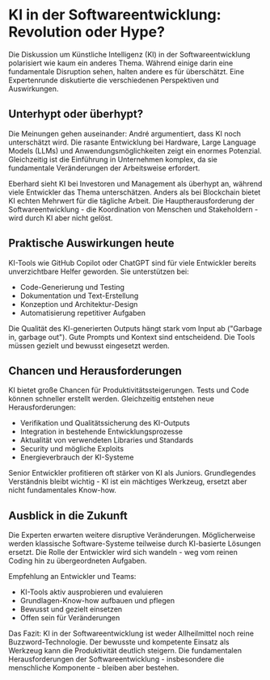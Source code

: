 # KI in der Softwareentwicklung: Revolution oder Hype?

Die Diskussion um Künstliche Intelligenz (KI) in der Softwareentwicklung polarisiert wie kaum ein anderes Thema. Während einige darin eine fundamentale Disruption sehen, halten andere es für überschätzt. Eine Expertenrunde diskutierte die verschiedenen Perspektiven und Auswirkungen.

## Unterhypt oder überhypt?

Die Meinungen gehen auseinander: André argumentiert, dass KI noch unterschätzt wird. Die rasante Entwicklung bei Hardware, Large Language Models (LLMs) und Anwendungsmöglichkeiten zeigt ein enormes Potenzial. Gleichzeitig ist die Einführung in Unternehmen komplex, da sie fundamentale Veränderungen der Arbeitsweise erfordert.

Eberhard sieht KI bei Investoren und Management als überhypt an, während viele Entwickler das Thema unterschätzen. Anders als bei Blockchain bietet KI echten Mehrwert für die tägliche Arbeit. Die Hauptherausforderung der Softwareentwicklung - die Koordination von Menschen und Stakeholdern - wird durch KI aber nicht gelöst.

## Praktische Auswirkungen heute

KI-Tools wie GitHub Copilot oder ChatGPT sind für viele Entwickler bereits unverzichtbare Helfer geworden. Sie unterstützen bei:

- Code-Generierung und Testing
- Dokumentation und Text-Erstellung  
- Konzeption und Architektur-Design
- Automatisierung repetitiver Aufgaben

Die Qualität des KI-generierten Outputs hängt stark vom Input ab ("Garbage in, garbage out"). Gute Prompts und Kontext sind entscheidend. Die Tools müssen gezielt und bewusst eingesetzt werden.

## Chancen und Herausforderungen

KI bietet große Chancen für Produktivitätssteigerungen. Tests und Code können schneller erstellt werden. Gleichzeitig entstehen neue Herausforderungen:

- Verifikation und Qualitätssicherung des KI-Outputs
- Integration in bestehende Entwicklungsprozesse 
- Aktualität von verwendeten Libraries und Standards
- Security und mögliche Exploits
- Energieverbrauch der KI-Systeme

Senior Entwickler profitieren oft stärker von KI als Juniors. Grundlegendes Verständnis bleibt wichtig - KI ist ein mächtiges Werkzeug, ersetzt aber nicht fundamentales Know-how.

## Ausblick in die Zukunft

Die Experten erwarten weitere disruptive Veränderungen. Möglicherweise werden klassische Software-Systeme teilweise durch KI-basierte Lösungen ersetzt. Die Rolle der Entwickler wird sich wandeln - weg vom reinen Coding hin zu übergeordneten Aufgaben.

Empfehlung an Entwickler und Teams:
- KI-Tools aktiv ausprobieren und evaluieren
- Grundlagen-Know-how aufbauen und pflegen
- Bewusst und gezielt einsetzen
- Offen sein für Veränderungen

Das Fazit: KI in der Softwareentwicklung ist weder Allheilmittel noch reine Buzzword-Technologie. Der bewusste und kompetente Einsatz als Werkzeug kann die Produktivität deutlich steigern. Die fundamentalen Herausforderungen der Softwareentwicklung - insbesondere die menschliche Komponente - bleiben aber bestehen.